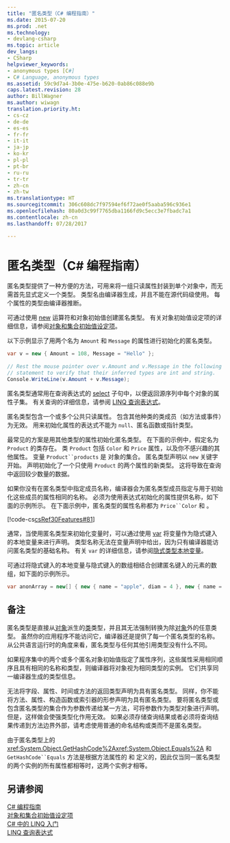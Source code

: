 ```yaml
---
title: "匿名类型（C# 编程指南）"
ms.date: 2015-07-20
ms.prod: .net
ms.technology:
- devlang-csharp
ms.topic: article
dev_langs:
- CSharp
helpviewer_keywords:
- anonymous types [C#]
- C# Language, anonymous types
ms.assetid: 59c9d7a4-3b0e-475e-b620-0ab86c088e9b
caps.latest.revision: 28
author: BillWagner
ms.author: wiwagn
translation.priority.ht:
- cs-cz
- de-de
- es-es
- fr-fr
- it-it
- ja-jp
- ko-kr
- pl-pl
- pt-br
- ru-ru
- tr-tr
- zh-cn
- zh-tw
ms.translationtype: HT
ms.sourcegitcommit: 306c608dc7f97594ef6f72ae0f5aaba596c936e1
ms.openlocfilehash: 80a0d3c99f7765dba1166fd9c5ecc3e7fbadc7a1
ms.contentlocale: zh-cn
ms.lasthandoff: 07/28/2017

---
```

# <a name="anonymous-types-c-programming-guide"></a>匿名类型（C# 编程指南）
匿名类型提供了一种方便的方法，可用来将一组只读属性封装到单个对象中，而无需首先显式定义一个类型。 类型名由编译器生成，并且不能在源代码级使用。 每个属性的类型由编译器推断。  
  
 可通过使用 [new](../../../csharp/language-reference/keywords/new.md) 运算符和对象初始值创建匿名类型。 有关对象初始值设定项的详细信息，请参阅[对象和集合初始值设定项](../../../csharp/programming-guide/classes-and-structs/object-and-collection-initializers.md)。  
  
 以下示例显示了用两个名为 `Amount` 和 `Message` 的属性进行初始化的匿名类型。  
  
```csharp  
var v = new { Amount = 108, Message = "Hello" };  
  
// Rest the mouse pointer over v.Amount and v.Message in the following  
// statement to verify that their inferred types are int and string.  
Console.WriteLine(v.Amount + v.Message);  
```  
  
 匿名类型通常用在查询表达式的 [select](../../../csharp/language-reference/keywords/select-clause.md) 子句中，以便返回源序列中每个对象的属性子集。 有关查询的详细信息，请参阅 [LINQ 查询表达式](../../../csharp/programming-guide/linq-query-expressions/index.md)。  
  
 匿名类型包含一个或多个公共只读属性。 包含其他种类的类成员（如方法或事件）为无效。 用来初始化属性的表达式不能为 `null`、匿名函数或指针类型。  
  
 最常见的方案是用其他类型的属性初始化匿名类型。 在下面的示例中，假定名为 `Product` 的类存在。 类 `Product` 包括 `Color` 和 `Price` 属性，以及你不感兴趣的其他属性。 变量 `Product``products` 是  对象的集合。 匿名类型声明以 `new` 关键字开始。 声明初始化了一个只使用 `Product` 的两个属性的新类型。 这将导致在查询中返回较少数量的数据。  
  
 如果你没有在匿名类型中指定成员名称，编译器会为匿名类型成员指定与用于初始化这些成员的属性相同的名称。 必须为使用表达式初始化的属性提供名称，如下面的示例所示。 在下面示例中，匿名类型的属性名称都为 `Price``Color` 和 。  
  
 [!code-cs[csRef30Features#81](../../../csharp/programming-guide/classes-and-structs/codesnippet/CSharp/anonymous-types_1.cs)]  
  
 通常，当使用匿名类型来初始化变量时，可以通过使用 [var](../../../csharp/language-reference/keywords/var.md) 将变量作为隐式键入的本地变量来进行声明。 类型名称无法在变量声明中给出，因为只有编译器能访问匿名类型的基础名称。 有关 `var` 的详细信息，请参阅[隐式类型本地变量](../../../csharp/programming-guide/classes-and-structs/implicitly-typed-local-variables.md)。  
  
 可通过将隐式键入的本地变量与隐式键入的数组相结合创建匿名键入的元素的数组，如下面的示例所示。  
  
```csharp  
var anonArray = new[] { new { name = "apple", diam = 4 }, new { name = "grape", diam = 1 }};  
```  
  
## <a name="remarks"></a>备注  
 匿名类型是直接从[对象](../../../csharp/language-reference/keywords/object.md)派生的[类](../../../csharp/language-reference/keywords/class.md)类型，并且其无法强制转换为除[对象](../../../csharp/language-reference/keywords/object.md)外的任意类型。 虽然你的应用程序不能访问它，编译器还是提供了每一个匿名类型的名称。 从公共语言运行时的角度来看，匿名类型与任何其他引用类型没有什么不同。  
  
 如果程序集中的两个或多个匿名对象初始值指定了属性序列，这些属性采用相同顺序且具有相同的名称和类型，则编译器将对象视为相同类型的实例。 它们共享同一编译器生成的类型信息。  
  
 无法将字段、属性、时间或方法的返回类型声明为具有匿名类型。 同样，你不能将方法、属性、构造函数或索引器的形参声明为具有匿名类型。 要将匿名类型或包含匿名类型的集合作为参数传递给某一方法，可将参数作为类型对象进行声明。 但是，这样做会使强类型化作用无效。 如果必须存储查询结果或者必须将查询结果传递到方法边界外部，请考虑使用普通的命名结构或类而不是匿名类型。  
  
 由于匿名类型上的 <xref:System.Object.GetHashCode%2A><xref:System.Object.Equals%2A> 和 `GetHashCode``Equals` 方法是根据方法属性的  和  定义的，因此仅当同一匿名类型的两个实例的所有属性都相等时，这两个实例才相等。  
  
## <a name="see-also"></a>另请参阅  
 [C# 编程指南](../../../csharp/programming-guide/index.md)   
 [对象和集合初始值设定项](../../../csharp/programming-guide/classes-and-structs/object-and-collection-initializers.md)   
 [C# 中的 LINQ 入门](../../../csharp/programming-guide/concepts/linq/getting-started-with-linq.md)   
 [LINQ 查询表达式](../../../csharp/programming-guide/linq-query-expressions/index.md)

